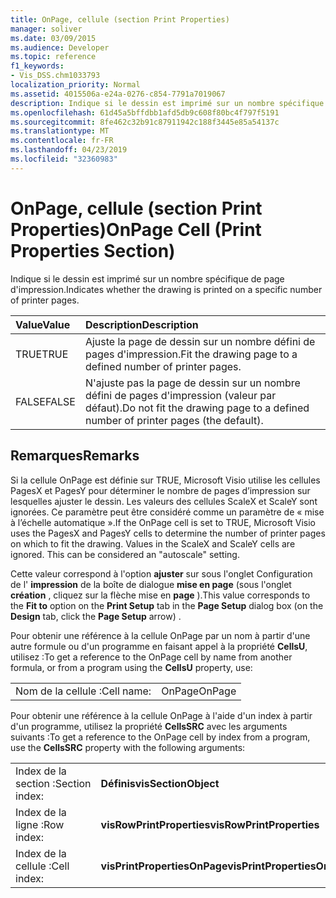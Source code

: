 ```yaml
---
title: OnPage, cellule (section Print Properties)
manager: soliver
ms.date: 03/09/2015
ms.audience: Developer
ms.topic: reference
f1_keywords:
- Vis_DSS.chm1033793
localization_priority: Normal
ms.assetid: 4015506a-e24a-0276-c854-7791a7019067
description: Indique si le dessin est imprimé sur un nombre spécifique de page d'impression.
ms.openlocfilehash: 61d45a5bffdbb1afd5db9c608f80bc4f797f5191
ms.sourcegitcommit: 8fe462c32b91c87911942c188f3445e85a54137c
ms.translationtype: MT
ms.contentlocale: fr-FR
ms.lasthandoff: 04/23/2019
ms.locfileid: "32360983"
---
```

# <a name="onpage-cell-print-properties-section"></a><span data-ttu-id="6afb0-103">OnPage, cellule (section Print Properties)</span><span class="sxs-lookup"><span data-stu-id="6afb0-103">OnPage Cell (Print Properties Section)</span></span>

<span data-ttu-id="6afb0-104">Indique si le dessin est imprimé sur un nombre spécifique de page d'impression.</span><span class="sxs-lookup"><span data-stu-id="6afb0-104">Indicates whether the drawing is printed on a specific number of printer pages.</span></span> 
  
|<span data-ttu-id="6afb0-105">**Value**</span><span class="sxs-lookup"><span data-stu-id="6afb0-105">**Value**</span></span>|<span data-ttu-id="6afb0-106">**Description**</span><span class="sxs-lookup"><span data-stu-id="6afb0-106">**Description**</span></span>|
|:-----|:-----|
|<span data-ttu-id="6afb0-107">TRUE</span><span class="sxs-lookup"><span data-stu-id="6afb0-107">TRUE</span></span>  <br/> |<span data-ttu-id="6afb0-108">Ajuste la page de dessin sur un nombre défini de pages d'impression.</span><span class="sxs-lookup"><span data-stu-id="6afb0-108">Fit the drawing page to a defined number of printer pages.</span></span>  <br/> |
|<span data-ttu-id="6afb0-109">FALSE</span><span class="sxs-lookup"><span data-stu-id="6afb0-109">FALSE</span></span>  <br/> |<span data-ttu-id="6afb0-110">N'ajuste pas la page de dessin sur un nombre défini de pages d'impression (valeur par défaut).</span><span class="sxs-lookup"><span data-stu-id="6afb0-110">Do not fit the drawing page to a defined number of printer pages (the default).</span></span>  <br/> |
   
## <a name="remarks"></a><span data-ttu-id="6afb0-111">Remarques</span><span class="sxs-lookup"><span data-stu-id="6afb0-111">Remarks</span></span>

<span data-ttu-id="6afb0-p101">Si la cellule OnPage est définie sur TRUE, Microsoft Visio utilise les cellules PagesX et PagesY pour déterminer le nombre de pages d’impression sur lesquelles ajuster le dessin. Les valeurs des cellules ScaleX et ScaleY sont ignorées. Ce paramètre peut être considéré comme un paramètre de « mise à l’échelle automatique ».</span><span class="sxs-lookup"><span data-stu-id="6afb0-p101">If the OnPage cell is set to TRUE, Microsoft Visio uses the PagesX and PagesY cells to determine the number of printer pages on which to fit the drawing. Values in the ScaleX and ScaleY cells are ignored. This can be considered an "autoscale" setting.</span></span>
  
<span data-ttu-id="6afb0-115">Cette valeur correspond à l'option **ajuster** sur sous l'onglet Configuration de l' **impression** de la boîte de dialogue **mise en page** (sous l'onglet **création** , cliquez sur la flèche mise en **page** ).</span><span class="sxs-lookup"><span data-stu-id="6afb0-115">This value corresponds to the **Fit to** option on the **Print Setup** tab in the **Page Setup** dialog box (on the **Design** tab, click the **Page Setup** arrow) .</span></span> 
  
<span data-ttu-id="6afb0-116">Pour obtenir une référence à la cellule OnPage par un nom à partir d'une autre formule ou d'un programme en faisant appel à la propriété **CellsU**, utilisez :</span><span class="sxs-lookup"><span data-stu-id="6afb0-116">To get a reference to the OnPage cell by name from another formula, or from a program using the **CellsU** property, use:</span></span> 
  
|||
|:-----|:-----|
|<span data-ttu-id="6afb0-117">Nom de la cellule :</span><span class="sxs-lookup"><span data-stu-id="6afb0-117">Cell name:</span></span>  <br/> |<span data-ttu-id="6afb0-118">OnPage</span><span class="sxs-lookup"><span data-stu-id="6afb0-118">OnPage</span></span>  <br/> |
   
<span data-ttu-id="6afb0-119">Pour obtenir une référence à la cellule OnPage à l'aide d'un index à partir d'un programme, utilisez la propriété **CellsSRC** avec les arguments suivants :</span><span class="sxs-lookup"><span data-stu-id="6afb0-119">To get a reference to the OnPage cell by index from a program, use the **CellsSRC** property with the following arguments:</span></span> 
  
|||
|:-----|:-----|
|<span data-ttu-id="6afb0-120">Index de la section :</span><span class="sxs-lookup"><span data-stu-id="6afb0-120">Section index:</span></span>  <br/> |<span data-ttu-id="6afb0-121">**Définis**</span><span class="sxs-lookup"><span data-stu-id="6afb0-121">**visSectionObject**</span></span> <br/> |
|<span data-ttu-id="6afb0-122">Index de la ligne :</span><span class="sxs-lookup"><span data-stu-id="6afb0-122">Row index:</span></span>  <br/> |<span data-ttu-id="6afb0-123">**visRowPrintProperties**</span><span class="sxs-lookup"><span data-stu-id="6afb0-123">**visRowPrintProperties**</span></span> <br/> |
|<span data-ttu-id="6afb0-124">Index de la cellule :</span><span class="sxs-lookup"><span data-stu-id="6afb0-124">Cell index:</span></span>  <br/> |<span data-ttu-id="6afb0-125">**visPrintPropertiesOnPage**</span><span class="sxs-lookup"><span data-stu-id="6afb0-125">**visPrintPropertiesOnPage**</span></span> <br/> |
   

